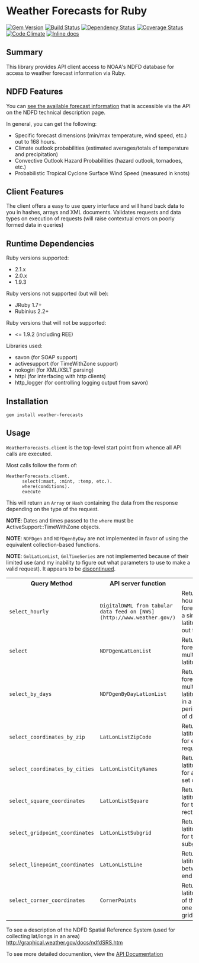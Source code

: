 # Weather Forecasts for Ruby

[![Gem Version](https://badge.fury.io/rb/weather-forecasts.svg)](http://badge.fury.io/rb/weather-forecasts)
[![Build Status](https://travis-ci.org/alakra/weather-forecasts.svg?branch=master)](https://travis-ci.org/alakra/weather-forecasts)
[![Dependency Status](https://gemnasium.com/alakra/weather-forecasts.png)](https://gemnasium.com/alakra/weather-forecasts)
[![Coverage Status](https://coveralls.io/repos/alakra/weather-forecasts/badge.png?branch=master)](https://coveralls.io/r/alakra/weather-forecasts?branch=master)
[![Code Climate](https://codeclimate.com/github/alakra/weather-forecasts.png)](https://codeclimate.com/github/alakra/weather-forecasts)
[![Inline docs](http://inch-pages.github.io/github/alakra/weather-forecasts.png)](http://inch-pages.github.io/github/alakra/weather-forecasts)

## Summary

This library provides API client access to NOAA's NDFD database
for access to weather forecast information via Ruby.

## NDFD Features

You can [see the available forecast information](http://www.nws.noaa.gov/ndfd/technical.htm#elements) that is accessible via the API on the NDFD technical description page.

In general, you can get the following:

  * Specific forecast dimensions (min/max temperature, wind speed, etc.) out to 168 hours.
  * Climate outlook probabilities (estimated averages/totals of temperature and precipitation)
  * Convective Outlook Hazard Probabilities (hazard outlook, tornadoes, etc.)
  * Probabilistic Tropical Cyclone Surface Wind Speed (measured in knots)

## Client Features

The client offers a easy to use query interface and will hand back data to you in hashes, arrays and XML documents.
Validates requests and data types on execution of requests (will raise contextual errors on poorly formed data in queries)

## Runtime Dependencies

Ruby versions supported:

  * 2.1.x
  * 2.0.x
  * 1.9.3

Ruby versions not supported (but will be):

  * JRuby 1.7+
  * Rubinius 2.2+

Ruby versions that will not be supported:

  * <= 1.9.2 (including REE)

Libraries used:

  * savon (for SOAP support)
  * activesupport (for TimeWithZone support)
  * nokogiri (for XML/XSLT parsing)
  * httpi (for interfacing with http clients)
  * http_logger (for controlling logging output from savon)

## Installation

    gem install weather-forecasts

## Usage

`WeatherForecasts.client` is the top-level start point from whence all API calls are executed.

Most calls follow the form of:

    WeatherForecasts.client.
          select(:maxt, :mint, :temp, etc.).
          where(conditions).
          execute

This will return an `Array` or `Hash` containing the data from the
response depending on the type of the request.

**NOTE**: Dates and times passed to the `where` must be
ActiveSupport::TimeWithZone objects.

**NOTE**: `NDFDgen` and `NDFDgenByDay` are not implemented in favor of
using the equivalent collection-based functions.

**NOTE**: `GmlLatLonList`, `GmlTimeSeries` are not implemented because
of their limited use (and my inability to figure out what parameters
to use to make a valid request).  It appears to be [discontinued](http://www.nws.noaa.gov/om/notification/tin10-59ending_wfs.htm).

<table>
  <tr>
    <th>Query Method</th>
    <th>API server function</th>
    <th>Description</th>
  </tr>
  <tr>
    <td><code>select_hourly</code></td>
    <td><code>DigitalDWML from tabular data feed on [NWS](http://www.weather.gov/)</code></td>
    <td>Returns a <code>Hash</code> of hourly (1-hour) forecast metrics for a single latitude/longitude out to 7 days.</td>
  </tr>
  <tr>
    <td><code>select</code></td>
    <td><code>NDFDgenLatLonList</code></td>
    <td>Returns a <code>Hash</code> of forecast metrics for multiple latitudes/longitudes.</td>
  </tr>
  <tr>
    <td><code>select_by_days</code></td>
    <td><code>NDFDgenByDayLatLonList</code></td>
    <td>Returns a <code>Hash</code> of forecast metrics for multiple latitudes/longitudes in a 24/12 hour period for a number of days.</td>
  </tr>
  <tr>
    <td><code>select_coordinates_by_zip</code></td>
    <td><code>LatLonListZipCode</code></td>
    <td>Returns a <code>Hash</code> of latitudes/longitudes for every zip code requested.</td>
  </tr>
  <tr>
    <td><code>select_coordinates_by_cities</code></td>
    <td><code>LatLonListCityNames</code></td>
    <td>Returns a <code>Hash</code> of latitudes/longitudes for a pre-defined set of cities.</td>
  </tr>
  <tr>
    <td><code>select_square_coordinates</code></td>
    <td><code>LatLonListSquare</code></td>
    <td>Returns a <code>Array</code> of latitudes/longitudes for the requested rectangular area.</td>
  </tr>
  <tr>
    <td><code>select_gridpoint_coordinates</code></td>
    <td><code>LatLonListSubgrid</code></td>
    <td>Returns a <code>Array</code> of latitudes/longitudes for the requested subgrid.</td>
  </tr>
  <tr>
    <td><code>select_linepoint_coordinates</code></td>
    <td><code>LatLonListLine</code></td>
    <td>Returns a <code>Array</code> of latitudes/longitudes between a start and end coordinate.</td>
  </tr>
  <tr>
    <td><code>select_corner_coordinates</code></td>
    <td><code>CornerPoints</code></td>
    <td>Returns a <code>Array</code> of latitudes/longitudes of the corners of one of the NDFD grids.</td>
  </tr>
</table>

To see a description of the NDFD Spatial Reference System (used for collecting lat/longs in an area)
http://graphical.weather.gov/docs/ndfdSRS.htm

To see more detailed documention, view the [API Documentation](http://rdoc.info/gems/weather-forecasts/frames)
